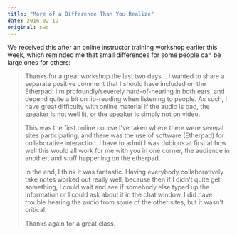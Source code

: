 ```yaml
---
title: "More of a Difference Than You Realize"
date: 2016-02-19
original: swc
---
```

We received this after an online instructor training workshop earlier this week,
which reminded me that small differences for some people
can be large ones for others:

> Thanks for a great workshop the last two days…
> I wanted to share a separate positive comment that I should have included on the Etherpad:
> I'm profoundly/severely hard-of-hearing in both ears,
> and depend quite a bit on lip-reading when listening to people.
> As such,
> I have great difficulty with online material if the audio is bad,
> the speaker is not well lit,
> or the speaker is simply not on video.
> 
> This was the first online course I've taken where there were several sites participating,
> and there was the use of software (Etherpad) for collaborative interaction.
> I have to admit I was dubious at first at how well this would all work for me with you in one corner,
> the audience in another,
> and stuff happening on the etherpad. 
> 
> In the end, I think it was fantastic.
> Having everybody collaboratively take notes worked out really well,
> because then if I didn't quite get something,
> I could wait and see if somebody else typed up the information or I could ask about it in the chat window.
> I did have trouble hearing the audio from some of the other sites, but it wasn't critical.
> 
> Thanks again for a great class.
